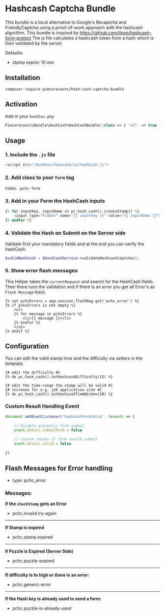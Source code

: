# Hashcash Captcha Bundle

This bundle is a local alternative to Google's Recaptcha and FriendlyCaptcha using a proof-of-work approach with the hashcash algorithm. 
This bundle is inspired by https://github.com/jlopp/hashcash-form-protect
The js file calculates a hashcash token from a hash which is then validated by the server.

Defaults:
- stamp expire: 10 min

## Installation
```shell
composer require pimcorecasts/hash-cash-captcha-bundle
```

## Activation
Add in your `bundles.php`
```php
Pimcorecasts\Bundle\HashCash\HashCashBundle::class => [ 'all' => true ],
```

## Usage

### 1. Include the `.js` file
```php
<script src="/bundles/hashcash/js/hashCash.js">
```

### 2. Add class to your `form` tag
class: `.pchc-form`

### 3. Add in your Form the HashCash inputs
```php
{% for inputKey, inputName in pc_hash_cash().createStamp() %}
    <input type="hidden" name="{{ inputKey }}" value="{{ inputName }}"></input>
{% endfor %}
```

### 4. Validate the Hash on Submit on the Server side
Validate first your mandatory fields and at the end you can verify the hashCash.
```php
$validHashCash = $hashCashService->validateHashcashCaptcha();
```

### 5. Show error flash messages
This Helper takes the `currentRequest` and search for the HashCash fields.  
Then there runs the validation and if there is an error you get all Error's as `Flash Message` back.
```twig
{% set pchcErrors = app.session.flashBag.get('pchc_error') %}
{% if pchcErrors is not empty %}
    <ul>
    {% for message in pchcErrors %}
        <li>{{ message }}</li>
    {% endfor %}
    </ul>
{% endif %}
```

## Configuration
You can edit the valid stamp time and the difficulty via setters in the template.
```twig
{# edit the difficulty #}
{% do pc_hash_cash().setHashcashDifficulty(15) %}

{# edit the time-range the stamp will be valid #}
{# increase for e.g. job application site #}
{% do pc_hash_cash().setHashcashTimeWindow(20) %}
```


### Custom Result Handling Event
```js
document.addEventListener('hashcashFormValid', (event) => {
    
    // Disable automatic form submit
    event.detail.submitForm = false

    // custom checks if form should submit
    event.detail.valid = false
    
})
```


## Flash Messages for Error handling
- type: pchc_error

### Messages:
**If the `checkStamp` gets an Error**
- pchc.invalid.try-again
---
**If Stamp is expired**
- pchc.stamp.expired
---
**If Puzzle is Expired (Server Side)**
- pchc.puzzle-expired
---
**If difficulty is to high or there is an error:**
- pchc.generic-error
---
**If the Hash key is already used to send a form:**
- pchc.puzzle-is-already-used


